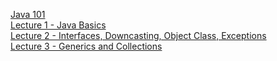  [Java 101](https://unexpected-fin-7b2.notion.site/Java-101-afa86fe520f04d2ea4dde52e5b01492c)\
 [Lecture 1 - Java Basics](https://unexpected-fin-7b2.notion.site/Lecture-1-7fb5634c3bcf4bdabc7b1e99df5d43b1)\
 [Lecture 2 - Interfaces, Downcasting, Object Class, Exceptions](https://unexpected-fin-7b2.notion.site/Lecture-2-b9e3be3b62cf4ceba44342cb0c35e3ca)\
 [Lecture 3 - Generics and Collections](https://unexpected-fin-7b2.notion.site/Lecture-3-1640884549eb4920b77c12142d45c184)
